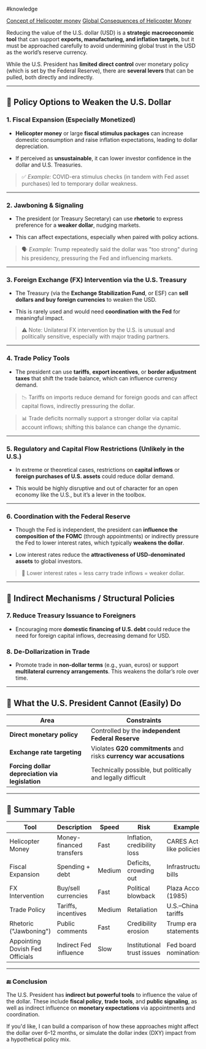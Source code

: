 \#knowledge

[Concept of Helicopter money](Resources/Concept%20of%20Helicopter%20money.md)
[Global Consequences of Helicopter Money](Global%20Consequences%20of%20Helicopter%20Money.md)

Reducing the value of the U.S. dollar (USD) is a **strategic macroeconomic tool** that can support **exports, manufacturing, and inflation targets**, but it must be approached carefully to avoid undermining global trust in the USD as the world’s reserve currency.

While the U.S. President has **limited direct control** over monetary policy (which is set by the Federal Reserve), there are **several levers** that can be pulled, both directly and indirectly.

---

## 🧰 **Policy Options to Weaken the U.S. Dollar**

### **1. Fiscal Expansion (Especially Monetized)**

* **Helicopter money** or large **fiscal stimulus packages** can increase domestic consumption and raise inflation expectations, leading to dollar depreciation.

* If perceived as **unsustainable**, it can lower investor confidence in the dollar and U.S. Treasuries.

 > 
 > ✅ *Example:* COVID-era stimulus checks (in tandem with Fed asset purchases) led to temporary dollar weakness.

---

### **2. Jawboning & Signaling**

* The president (or Treasury Secretary) can use **rhetoric** to express preference for a **weaker dollar**, nudging markets.

* This can affect expectations, especially when paired with policy actions.

 > 
 > 🗣️ *Example:* Trump repeatedly said the dollar was "too strong" during his presidency, pressuring the Fed and influencing markets.

---

### **3. Foreign Exchange (FX) Intervention via the U.S. Treasury**

* The Treasury (via the **Exchange Stabilization Fund**, or ESF) can **sell dollars and buy foreign currencies** to weaken the USD.

* This is rarely used and would need **coordination with the Fed** for meaningful impact.

 > 
 > ⚠️ Note: Unilateral FX intervention by the U.S. is unusual and politically sensitive, especially with major trading partners.

---

### **4. Trade Policy Tools**

* The president can use **tariffs**, **export incentives**, or **border adjustment taxes** that shift the trade balance, which can influence currency demand.

 > 
 > 📉 Tariffs on imports reduce demand for foreign goods and can affect capital flows, indirectly pressuring the dollar.

 > 
 > 📊 Trade deficits normally support a stronger dollar via capital account inflows; shifting this balance can change the dynamic.

---

### **5. Regulatory and Capital Flow Restrictions (Unlikely in the U.S.)**

* In extreme or theoretical cases, restrictions on **capital inflows** or **foreign purchases of U.S. assets** could reduce dollar demand.

* This would be highly disruptive and out of character for an open economy like the U.S., but it’s a lever in the toolbox.

---

### **6. Coordination with the Federal Reserve**

* Though the Fed is independent, the president can **influence the composition of the FOMC** (through appointments) or indirectly pressure the Fed to lower interest rates, which typically **weakens the dollar**.

* Low interest rates reduce the **attractiveness of USD-denominated assets** to global investors.

 > 
 > 🏦 Lower interest rates = less carry trade inflows = weaker dollar.

---

## 🧮 **Indirect Mechanisms / Structural Policies**

### **7. Reduce Treasury Issuance to Foreigners**

* Encouraging more **domestic financing of U.S. debt** could reduce the need for foreign capital inflows, decreasing demand for USD.

### **8. De-Dollarization in Trade**

* Promote trade in **non-dollar terms** (e.g., yuan, euros) or support **multilateral currency arrangements**. This weakens the dollar’s role over time.

---

## 🚫 What the U.S. President Cannot (Easily) Do

|Area|Constraints|
|----|-----------|
|**Direct monetary policy**|Controlled by the **independent Federal Reserve**|
|**Exchange rate targeting**|Violates **G20 commitments** and risks **currency war accusations**|
|**Forcing dollar depreciation via legislation**|Technically possible, but politically and legally difficult|

---

## 🧠 Summary Table

|Tool|Description|Speed|Risk|Example|
|----|-----------|-----|----|-------|
|Helicopter Money|Money-financed transfers|Fast|Inflation, credibility loss|CARES Act-like policies|
|Fiscal Expansion|Spending + debt|Medium|Deficits, crowding out|Infrastructure bills|
|FX Intervention|Buy/sell currencies|Fast|Political blowback|Plaza Accord (1985)|
|Trade Policy|Tariffs, incentives|Medium|Retaliation|U.S.–China tariffs|
|Rhetoric ("Jawboning")|Public comments|Fast|Credibility erosion|Trump era statements|
|Appointing Dovish Fed Officials|Indirect Fed influence|Slow|Institutional trust issues|Fed board nominations|

---

### 🔚 **Conclusion**

The U.S. President has **indirect but powerful tools** to influence the value of the dollar. These include **fiscal policy**, **trade tools**, and **public signaling**, as well as indirect influence on **monetary expectations** via appointments and coordination.

If you'd like, I can build a comparison of how these approaches might affect the dollar over 6–12 months, or simulate the dollar index (DXY) impact from a hypothetical policy mix.
